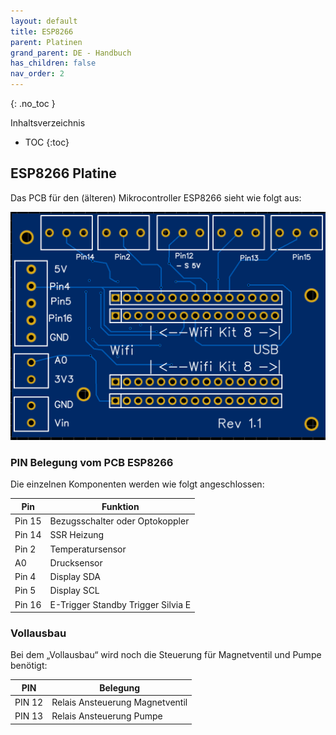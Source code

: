 ```yaml
---
layout: default
title: ESP8266
parent: Platinen
grand_parent: DE - Handbuch
has_children: false
nav_order: 2
---
```


{: .no_toc }

Inhaltsverzeichnis

* TOC
{:toc}

## ESP8266 Platine

Das PCB für den (älteren) Mikrocontroller ESP8266 sieht wie folgt aus:

![Platine ESP8266](../../img/pcb/esp8266/pcb_esp8266_rev1_1.png)

###  PIN Belegung vom PCB ESP8266

Die einzelnen Komponenten werden wie folgt angeschlossen:

Pin|Funktion
-|-
Pin 15| Bezugsschalter oder Optokoppler
Pin 14| SSR Heizung 
Pin 2| Temperatursensor
A0| Drucksensor
Pin 4| Display SDA
Pin 5| Display SCL
Pin 16| E-Trigger Standby Trigger Silvia E

### Vollausbau

Bei dem „Vollausbau“ wird noch die Steuerung für Magnetventil und Pumpe benötigt:

PIN | Belegung
-|-
PIN 12 | Relais Ansteuerung Magnetventil
PIN 13 | Relais Ansteuerung Pumpe
